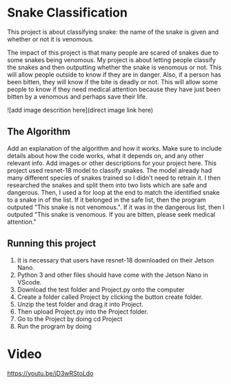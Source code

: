 # Snake Classification

 This project is about classifying snake: the name of the snake is given and whether or not it is venomous.

 The impact of this project is that many people are scared of snakes due to some snakes being venomous. My project is about letting people classify the snakes and then outputting whether the snake is venomous or not. This will allow people outside to know if they are in danger. Also, if a person has been bitten, they will know if the bite is deadly or not. This will allow some people to know if they need medical attention because they have just been bitten by a venomous and perhaps save their life.

![add image descrition here](direct image link here)

## The Algorithm

Add an explanation of the algorithm and how it works. Make sure to include details about how the code works, what it depends on, and any other relevant info. Add images or other descriptions for your project here. 
This project used resnet-18 model to classify snakes. The model already had many different species of snakes trained so I didn't need to retrain it. I then researched the snakes and split them into two lists which are safe and dangerous. Then, I used a for loop at the end to match the identified snake to a snake in of the list. If it belonged in the safe list, then the program outputed "This snake is not venomous.". If it was in the dangerous list, then I outputed "This snake is venomous. If you are bitten, please seek medical attention."

## Running this project

1. It is necessary that users have resnet-18 downloaded on their Jetson Nano.
2. Python 3 and other files should have come with the Jetson Nano in VScode.
3. Download the test folder and Project.py onto the computer
4. Create a folder called Project by clicking the button create folder.
5. Unzip the test folder and drag it into Project.
6. Then upload Project.py into the Project folder.
7. Go to the Project by doing cd Project
8. Run the program by doing 

# Video
https://youtu.be/jD3wRStoLdo
